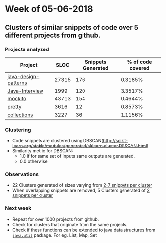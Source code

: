 # Week of 05-06-2018

## Clusters of similar snippets of code over 5 different projects from github.
### Projects analyzed

| Project  | SLOC | Snippets Generated | \% of code covered | 
| ------------- | ------------- | ------------- | ------------- | 
| [java-design-patterns](https://github.com/iluwatar/java-design-patterns)  | 27315 | 176 | 0.3185\% |
| [Java-Interview](https://github.com/crossoverJie/Java-Interview) | 1999 | 120 | 3.3517\% |
| [mockito](https://github.com/mockito/mockito) | 43713 | 154 | 0.4644\% |
| [pretty](https://github.com/kubernet/pretty) | 3616 | 12 | 0.8573\% |
| [collections](https://github.com/dr-bigfatnoob/collections) | 3227 | 36 | 1.1156\% |

### Clustering
* Code snippets are clustered using DBSCAN(http://scikit-learn.org/stable/modules/generated/sklearn.cluster.DBSCAN.html)
* Similarity metric for DBSCAN:
  * 1.0 if for same set of inputs same outputs are generated.
  * 0.0 otherwise

### Observations
* 22 Clusters generated of sizes varying from [2-7 snippets per cluster](files/clusters-05-06-18.txt)
* When overlapping snippets are removed, 5 Clusters generated of [2 snippets per cluster](files/clusters-mini-05-06-18.txt)


### Next week
* Repeat for over 1000 projects from github.
* Check for clusters that originate from the same projects.
* Check if these functions can be extended to java data structures from [`java.util`](https://docs.oracle.com/javase/7/docs/api/java/util/package-summary.html) package. For eg. List, Map, Set
